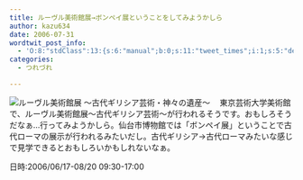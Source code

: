 ```yaml
---
title: ルーヴル美術館展→ボンペイ展ということをしてみようかしら
author: kazu634
date: 2006-07-31
wordtwit_post_info:
  - 'O:8:"stdClass":13:{s:6:"manual";b:0;s:11:"tweet_times";i:1;s:5:"delay";i:0;s:7:"enabled";i:1;s:10:"separation";s:2:"60";s:7:"version";s:3:"3.7";s:14:"tweet_template";b:0;s:6:"status";i:2;s:6:"result";a:0:{}s:13:"tweet_counter";i:2;s:13:"tweet_log_ids";a:1:{i:0;i:2469;}s:9:"hash_tags";a:0:{}s:8:"accounts";a:1:{i:0;s:7:"kazu634";}}'
categories:
  - つれづれ

---
```

<div class="section">
<p>
<a href="http://www.ntv.co.jp/louvre/top.html" onclick="__gaTracker('send', 'event', 'outbound-article', 'http://www.ntv.co.jp/louvre/top.html', '');" target="_blank"><img alt="ルーヴル美術館展 ～古代ギリシア芸術・神々の遺産～" align="left" src="http://img.simpleapi.net/small/http://www.ntv.co.jp/louvre/top.html" border="0" /></a>
</p></p> 
  
<p>
    　東京芸術大学美術館で、ルーヴル美術館展～古代ギリシア芸術～が行われるそうです。おもしろそうだなぁ…行ってみようかしら。仙台市博物館では「ボンペイ展」ということで古代ローマの展示が行われるみたいだし。古代ギリシア→古代ローマみたいな感じで見学できるとおもしろいかもしれないなぁ。
</p></p> 
  
<p>
    日時:2006/06/17-08/20 09:30-17:00
</p>
</div>
